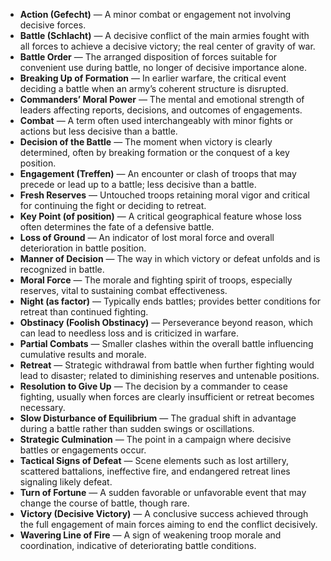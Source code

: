 - **Action (Gefecht)** — A minor combat or engagement not involving decisive forces.  
- **Battle (Schlacht)** — A decisive conflict of the main armies fought with all forces to achieve a decisive victory; the real center of gravity of war.  
- **Battle Order** — The arranged disposition of forces suitable for convenient use during battle, no longer of decisive importance alone.  
- **Breaking Up of Formation** — In earlier warfare, the critical event deciding a battle when an army’s coherent structure is disrupted.  
- **Commanders’ Moral Power** — The mental and emotional strength of leaders affecting reports, decisions, and outcomes of engagements.  
- **Combat** — A term often used interchangeably with minor fights or actions but less decisive than a battle.  
- **Decision of the Battle** — The moment when victory is clearly determined, often by breaking formation or the conquest of a key position.  
- **Engagement (Treffen)** — An encounter or clash of troops that may precede or lead up to a battle; less decisive than a battle.  
- **Fresh Reserves** — Untouched troops retaining moral vigor and critical for continuing the fight or deciding to retreat.  
- **Key Point (of position)** — A critical geographical feature whose loss often determines the fate of a defensive battle.  
- **Loss of Ground** — An indicator of lost moral force and overall deterioration in battle position.  
- **Manner of Decision** — The way in which victory or defeat unfolds and is recognized in battle.  
- **Moral Force** — The morale and fighting spirit of troops, especially reserves, vital to sustaining combat effectiveness.  
- **Night (as factor)** — Typically ends battles; provides better conditions for retreat than continued fighting.  
- **Obstinacy (Foolish Obstinacy)** — Perseverance beyond reason, which can lead to needless loss and is criticized in warfare.  
- **Partial Combats** — Smaller clashes within the overall battle influencing cumulative results and morale.  
- **Retreat** — Strategic withdrawal from battle when further fighting would lead to disaster; related to diminishing reserves and untenable positions.  
- **Resolution to Give Up** — The decision by a commander to cease fighting, usually when forces are clearly insufficient or retreat becomes necessary.  
- **Slow Disturbance of Equilibrium** — The gradual shift in advantage during a battle rather than sudden swings or oscillations.  
- **Strategic Culmination** — The point in a campaign where decisive battles or engagements occur.  
- **Tactical Signs of Defeat** — Scene elements such as lost artillery, scattered battalions, ineffective fire, and endangered retreat lines signaling likely defeat.  
- **Turn of Fortune** — A sudden favorable or unfavorable event that may change the course of battle, though rare.  
- **Victory (Decisive Victory)** — A conclusive success achieved through the full engagement of main forces aiming to end the conflict decisively.  
- **Wavering Line of Fire** — A sign of weakening troop morale and coordination, indicative of deteriorating battle conditions.
